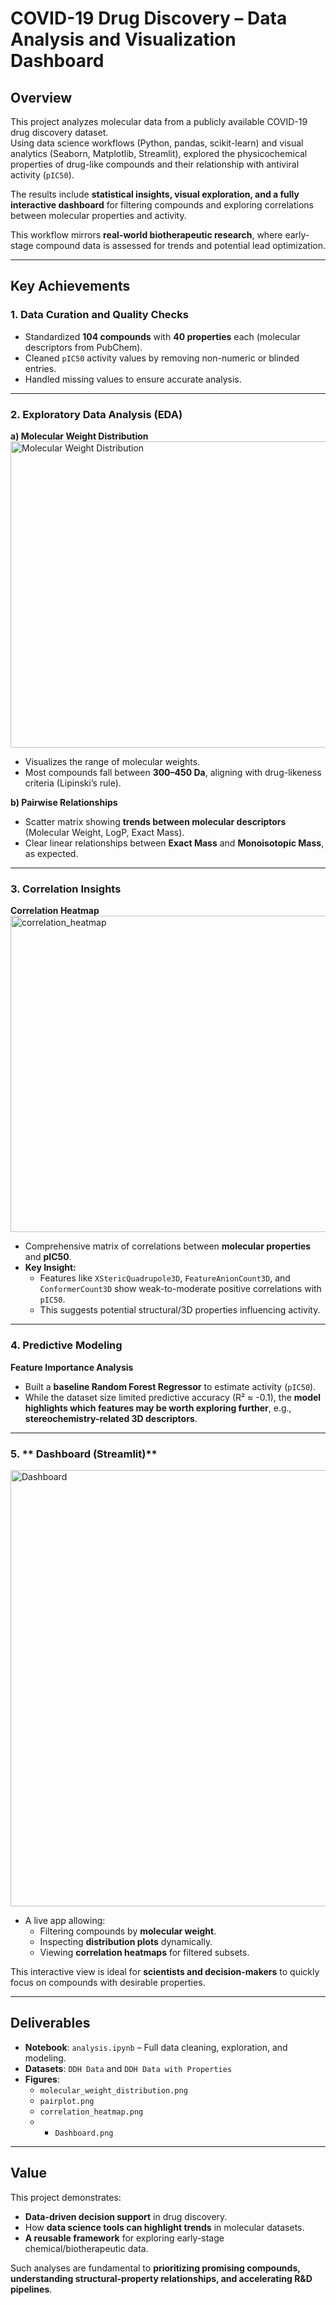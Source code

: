 # COVID-19 Drug Discovery – Data Analysis and Visualization Dashboard

## Overview
This project analyzes molecular data from a publicly available COVID-19 drug discovery dataset.  
Using data science workflows (Python, pandas, scikit-learn) and visual analytics (Seaborn, Matplotlib, Streamlit), explored the physicochemical properties of drug-like compounds and their relationship with antiviral activity (`pIC50`).  

The results include **statistical insights, visual exploration, and a fully interactive dashboard** for filtering compounds and exploring correlations between molecular properties and activity.  

This workflow mirrors **real-world biotherapeutic research**, where early-stage compound data is assessed for trends and potential lead optimization.

---

## Key Achievements

### 1. **Data Curation and Quality Checks**
- Standardized **104 compounds** with **40 properties** each (molecular descriptors from PubChem).
- Cleaned `pIC50` activity values by removing non-numeric or blinded entries.
- Handled missing values to ensure accurate analysis.

---

### 2. **Exploratory Data Analysis (EDA)**

**a) Molecular Weight Distribution**  
<img width="773" height="490" alt="Molecular Weight Distribution" src="https://github.com/user-attachments/assets/76d4a780-4fd8-41bc-bfd4-f3b0d6091360" />

- Visualizes the range of molecular weights.  
- Most compounds fall between **300–450 Da**, aligning with drug-likeness criteria (Lipinski’s rule).  

**b) Pairwise Relationships**  

- Scatter matrix showing **trends between molecular descriptors** (Molecular Weight, LogP, Exact Mass).  
- Clear linear relationships between **Exact Mass** and **Monoisotopic Mass**, as expected.  

---

### 3. **Correlation Insights**

**Correlation Heatmap**  
<img width="547" height="506" alt="correlation_heatmap" src="https://github.com/user-attachments/assets/40aa42f6-2dd9-4520-ae8e-9e292277b218" />

- Comprehensive matrix of correlations between **molecular properties** and **pIC50**.  
- **Key Insight:**  
  - Features like `XStericQuadrupole3D`, `FeatureAnionCount3D`, and `ConformerCount3D` show weak-to-moderate positive correlations with `pIC50`.  
  - This suggests potential structural/3D properties influencing activity.

---

### 4. **Predictive Modeling**

**Feature Importance Analysis**  
- Built a **baseline Random Forest Regressor** to estimate activity (`pIC50`).  
- While the dataset size limited predictive accuracy (R² ≈ -0.1), the **model highlights which features may be worth exploring further**, e.g., **stereochemistry-related 3D descriptors**.

---

### 5. ** Dashboard (Streamlit)**  
<img width="565" height="698" alt="Dashboard" src="https://github.com/user-attachments/assets/ed803486-50f7-4334-b991-1d670bbdb512" />

- A live app allowing:
  - Filtering compounds by **molecular weight**.
  - Inspecting **distribution plots** dynamically.
  - Viewing **correlation heatmaps** for filtered subsets.  

This interactive view is ideal for **scientists and decision-makers** to quickly focus on compounds with desirable properties.

---

## Deliverables

- **Notebook**: `analysis.ipynb` – Full data cleaning, exploration, and modeling.
- **Datasets**: `DDH Data` and `DDH Data with Properties`
- **Figures**:  
  - `molecular_weight_distribution.png`
  - `pairplot.png`
  - `correlation_heatmap.png`
  -   - `Dashboard.png`

---

## Value
This project demonstrates:
- **Data-driven decision support** in drug discovery.
- How **data science tools can highlight trends** in molecular datasets.
- **A reusable framework** for exploring early-stage chemical/biotherapeutic data.

Such analyses are fundamental to **prioritizing promising compounds, understanding structural-property relationships, and accelerating R&D pipelines**.
